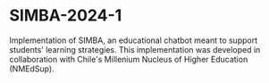 # SIMBA-2024-1

Implementation of SIMBA, an educational chatbot meant to support students' learning strategies. This implementation was developed in collaboration with Chile's Millenium Nucleus of Higher Education (NMEdSup).
 
